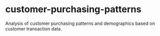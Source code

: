 # customer-purchasing-patterns
Analysis of customer purchasing patterns and demographics based on customer transaction data.
